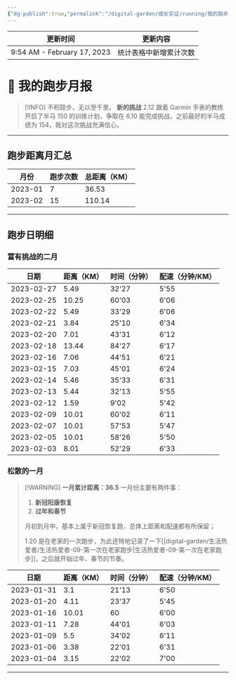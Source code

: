 ```yaml
---
{"dg-publish":true,"permalink":"/digital-garden/成长实证/running/我的跑步月报/","noteIcon":"1"}
---
```



| 更新时间                        | 更新内容        |
| --------------------------- | ----------- |
| 9:54 AM - February 17, 2023 | 统计表格中新增累计次数 |


# 🏃 我的跑步月报

> [!INFO] 不积跬步，无以至千里。
> **新的挑战**
> 2.12 跟着 Garmin 手表的教练开启了半马 150 的训练计划，争取在 6.10 能完成挑战，之前最好的半马成绩为 154，我对这次挑战充满信心。

---

## 跑步距离月汇总

| 月份      | 跑步次数 | 总距离（KM） |
| ------- | ---- | ------- |
| 2023-01 | 7    | 36.53   |
| 2023-02 | 15   | 110.14  |


---

## 跑步日明细

### 富有挑战的二月

| 日期         | 距离（KM） | 时间（分钟） | 配速（分钟/KM） |
| ---------- | ------ | ------ | --------- |
| 2023-02-27 | 5.49   | 32'27  | 5'55      |
| 2023-02-25 | 10.25  | 60'03  | 6'06      |
| 2023-02-22 | 5.49   | 33'29  | 6'06      |
| 2023-02-21 | 3.84   | 25'10  | 6'34      |
| 2023-02-20 | 7.01   | 43'31  | 6'12      |
| 2023-02-18 | 13.44  | 84'27  | 6'17      |
| 2023-02-16 | 7.06   | 44'51  | 6'21      |
| 2023-02-15 | 7.03   | 45'01  | 6'24      |
| 2023-02-14 | 5.46   | 35'33  | 6'31      |
| 2023-02-13 | 5.44   | 32'13  | 5'55      |
| 2023-02-12 | 1.59   | 9'02   | 5'42      |
| 2023-02-09 | 10.01  | 60'02  | 6'11      |
| 2023-02-07 | 10.01  | 57'53  | 5'47      |
| 2023-02-05 | 10.01  | 58'26  | 5'50      |
| 2023-02-03 | 8.01   | 52'29  | 6'33      |


### 松散的一月

> [!WARNING] **一月累计距离：36.5**
> 一月份主要有两件事：
>
> 1. **新冠阳康恢复**
> 2. **过年和春节**
>
> 月初到月中，基本上属于新冠恢复跑，总体上距离和配速都有所保留；
>
> 1.20 是在老家的一次跑步，为此还特地记录了一下[[digital-garden/生活热爱者/生活热爱者-09-第一次在老家跑步\|生活热爱者-09-第一次在老家跑步]]，之后就开始过年、春节的节奏。

| 日期         | 距离（KM） | 时间（分钟） | 配速（分钟/KM） |
| ---------- | ------ | ------ | --------- |
| 2023-01-31 | 3.1    | 21'13  | 6'50      |
| 2023-01-20 | 4.11   | 23'37  | 5'45      |
| 2023-01-16 | 10.01  | 60     | 6'00      |
| 2023-01-11 | 7.28   | 44'01  | 6'03      |
| 2023-01-09 | 5.5    | 34'02  | 6'11      |
| 2023-01-06 | 3.38   | 22'01  | 6'31      |
| 2023-01-04 | 3.15   | 22'02  | 7'00      |


---

